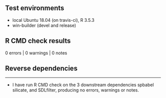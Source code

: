 ## Test environments

* local Ubuntu 18.04 (on travis-ci), R 3.5.3
* win-builder (devel and release)

## R CMD check results

0 errors | 0 warnings | 0 notes

## Reverse dependencies

---

* I have run R CMD check on the 3 downstream dependencies spbabel silicate, and SDLfilter, producing no errors, warnings or notes. 
  
